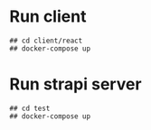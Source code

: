 # Run client
    ## cd client/react
    ## docker-compose up

# Run strapi server
    ## cd test
    ## docker-compose up